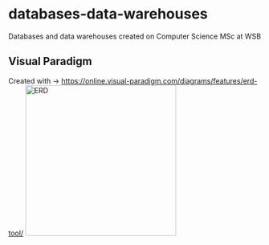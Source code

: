 # databases-data-warehouses
Databases and data warehouses created on Computer Science MSc at WSB

## Visual Paradigm
Created with -> https://online.visual-paradigm.com/diagrams/features/erd-tool/
<img src=".HR_COMPANY_ERD" width="300" title="ERD"> 
